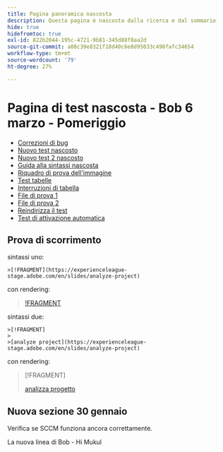 ```yaml
---
title: Pagina panoramica nascosta
description: Questa pagina è nascosta dalla ricerca e dal sommario
hide: true
hidefromtoc: true
exl-id: 822b2044-195c-4721-9b81-345d88f8aa2d
source-git-commit: a08c39e8321f18d40c6e8d95033c498fafc34654
workflow-type: tm+mt
source-wordcount: '79'
ht-degree: 27%

---
```


# Pagina di test nascosta - Bob 6 marzo - Pomeriggio

+ [Correzioni di bug](hidden/bug-fixes.md)
+ [Nuovo test nascosto](hidden-new-test.md)
+ [Nuovo test 2 nascosto](hidden-new-test-2.md)
+ [Guida alla sintassi nascosta](hidden/syntax-style-guide.md)
+ [Riquadro di prova dell&#39;immagine](hidden/test-page.md)
+ [Test tabelle](hidden/tables.md)
+ [Interruzioni di tabella](hidden/table-breaks.md)
+ [File di prova 1](hidden/note-test.md)
+ [File di prova 2](hidden-test.md)
+ [Reindirizza il test](hidden/test-redirection.md)
+ [Test di attivazione automatica](hidden/autoactivate.md)

## Prova di scorrimento

sintassi uno:

```
>[!FRAGMENT](https://experienceleague-stage.adobe.com/en/slides/analyze-project)
```

con rendering:

>[!FRAGMENT](https://experienceleague-stage.adobe.com/en/slides/analyze-project)


sintassi due:

```
>[!FRAGMENT]
>
>[analyze project](https://experienceleague-stage.adobe.com/en/slides/analyze-project)
```

con rendering:

>[!FRAGMENT]
>
>[analizza progetto](https://experienceleague-stage.adobe.com/en/slides/analyze-project)



## Nuova sezione 30 gennaio

Verifica se SCCM funziona ancora correttamente.

La nuova linea di Bob - Hi Mukul
